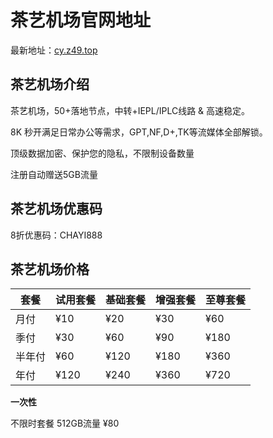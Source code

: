 # 茶艺机场官网地址

最新地址：[cy.z49.top](https://www.chayigh.top/#/register?code=5KW9o1cg)

## 茶艺机场介绍

茶艺机场，50+落地节点，中转+IEPL/IPLC线路 & 高速稳定。

8K 秒开满足日常办公等需求，GPT,NF,D+,TK等流媒体全部解锁。

顶级数据加密、保护您的隐私，不限制设备数量

注册自动赠送5GB流量

## 茶艺机场优惠码

8折优惠码：CHAYI888

## 茶艺机场价格

|套餐|试用套餐|基础套餐|增强套餐|至尊套餐|
|----|----|----|----|----|
|月付|¥10|¥20|¥30|¥60|
|季付|¥30|¥60|¥90|¥180|
|半年付|¥60|¥120|¥180|¥360|
|年付|¥120|¥240|¥360|¥720|

**一次性**

不限时套餐 512GB流量 ¥80
